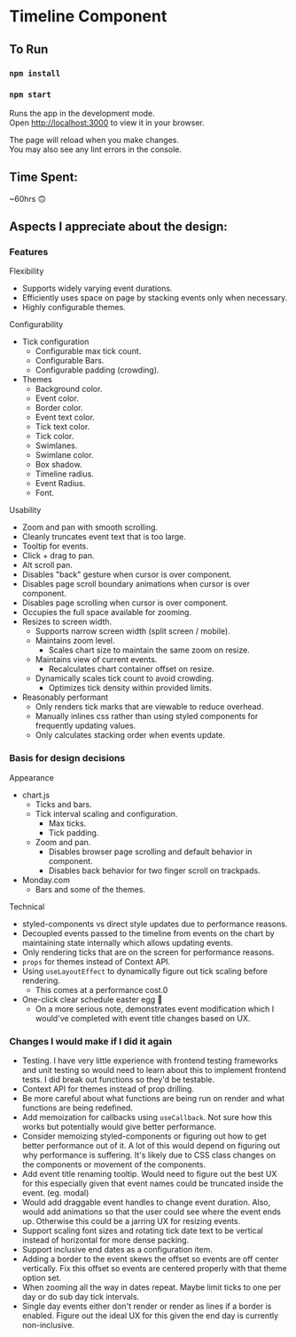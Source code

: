 # Timeline Component

## To Run

### `npm install`
### `npm start`

Runs the app in the development mode.\
Open [http://localhost:3000](http://localhost:3000) to view it in your browser.

The page will reload when you make changes.\
You may also see any lint errors in the console.

## Time Spent:
~60hrs 🙃

## Aspects I appreciate about the design:

### Features
Flexibility
* Supports widely varying event durations.
* Efficiently uses space on page by stacking events only when necessary.
* Highly configurable themes.

Configurability
* Tick configuration
  * Configurable max tick count.
  * Configurable Bars.
  * Configurable padding (crowding).
* Themes
  * Background color.
  * Event color.
  * Border color.
  * Event text color.
  * Tick text color.
  * Tick color.
  * Swimlanes.
  * Swimlane color.
  * Box shadow.
  * Timeline radius.
  * Event Radius.
  * Font.

Usability
* Zoom and pan with smooth scrolling.
* Cleanly truncates event text that is too large.
* Tooltip for events.
* Click + drag to pan.
* Alt scroll pan.
* Disables "back" gesture when cursor is over component.
* Disables page scroll boundary animations when cursor is over component.
* Disables page scrolling when cursor is over component.
* Occupies the full space available for zooming.
* Resizes to screen width.
  * Supports narrow screen width (split screen / mobile).
  * Maintains zoom level.
    * Scales chart size to maintain the same zoom on resize.
  * Maintains view of current events.
    * Recalculates chart container offset on resize.
  * Dynamically scales tick count to avoid crowding.
    * Optimizes tick density within provided limits.
* Reasonably performant
  * Only renders tick marks that are viewable to reduce overhead.
  * Manually inlines css rather than using styled components for frequently updating values.
  * Only calculates stacking order when events update.

### Basis for design decisions
Appearance
* chart.js
  * Ticks and bars.
  * Tick interval scaling and configuration.
    * Max ticks.
    * Tick padding.
  * Zoom and pan.
    * Disables browser page scrolling and default behavior in component.
    * Disables back behavior for two finger scroll on trackpads.
* Monday.com
  * Bars and some of the themes.

Technical
* styled-components vs direct style updates due to performance reasons.
* Decoupled events passed to the timeline from events on the chart by maintaining state internally which allows updating events.
* Only rendering ticks that are on the screen for performance reasons.
* `props` for themes instead of Context API.
* Using `useLayoutEffect` to dynamically figure out tick scaling before rendering.
  * This comes at a performance cost.0
* One-click clear schedule easter egg 🥳
  * On a more serious note, demonstrates event modification which I would've completed with event title changes based on UX.

### Changes I would make if I did it again
* Testing. I have very little experience with frontend testing frameworks and unit testing so would need to learn about this to implement frontend tests. I did break out functions so they'd be testable.
* Context API for themes instead of prop drilling.
* Be more careful about what functions are being run on render and what functions are being redefined.
* Add memoization for callbacks using `useCallback`. Not sure how this works but potentially would give better performance.
* Consider memoizing styled-components or figuring out how to get better performance out of it. A lot of this would depend on figuring out why performance is suffering. It's likely due to CSS class changes on the components or movement of the components.
* Add event title renaming tooltip. Would need to figure out the best UX for this especially given that event names could be truncated inside the event. (eg. modal)
* Would add draggable event handles to change event duration. Also, would add animations so that the user could see where the event ends up. Otherwise this could be a jarring UX for resizing events.
* Support scaling font sizes and rotating tick date text to be vertical instead of horizontal for more dense packing.
* Support inclusive end dates as a configuration item.
* Adding a border to the event skews the offset so events are off center vertically. Fix this offset so events are centered properly with that theme option set.
* When zooming all the way in dates repeat. Maybe limit ticks to one per day or do sub day tick intervals.
* Single day events either don't render or render as lines if a border is enabled. Figure out the ideal UX for this given the end day is currently non-inclusive.
